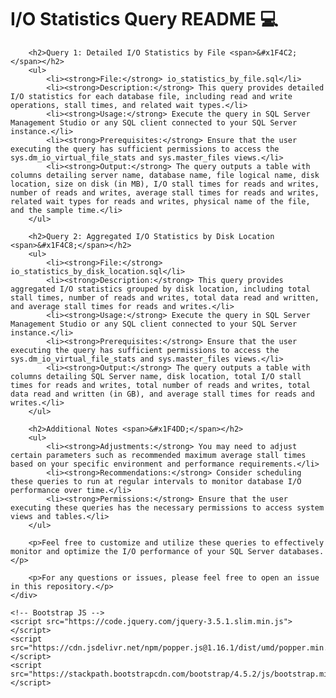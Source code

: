 <!DOCTYPE html>
<html lang="en">
<head>
    <meta charset="UTF-8">
    <meta name="viewport" content="width=device-width, initial-scale=1.0">
    <title>I/O Statistics Query README</title>
    <!-- Bootstrap CSS -->
    <link href="https://stackpath.bootstrapcdn.com/bootstrap/4.5.2/css/bootstrap.min.css" rel="stylesheet">
</head>
<body>
    <div class="container">
        <h1>I/O Statistics Query README <span>&#x1F4BB;</span></h1>

        <h2>Query 1: Detailed I/O Statistics by File <span>&#x1F4C2;</span></h2>
        <ul>
            <li><strong>File:</strong> io_statistics_by_file.sql</li>
            <li><strong>Description:</strong> This query provides detailed I/O statistics for each database file, including read and write operations, stall times, and related wait types.</li>
            <li><strong>Usage:</strong> Execute the query in SQL Server Management Studio or any SQL client connected to your SQL Server instance.</li>
            <li><strong>Prerequisites:</strong> Ensure that the user executing the query has sufficient permissions to access the sys.dm_io_virtual_file_stats and sys.master_files views.</li>
            <li><strong>Output:</strong> The query outputs a table with columns detailing server name, database name, file logical name, disk location, size on disk (in MB), I/O stall times for reads and writes, number of reads and writes, average stall times for reads and writes, related wait types for reads and writes, physical name of the file, and the sample time.</li>
        </ul>

        <h2>Query 2: Aggregated I/O Statistics by Disk Location <span>&#x1F4C8;</span></h2>
        <ul>
            <li><strong>File:</strong> io_statistics_by_disk_location.sql</li>
            <li><strong>Description:</strong> This query provides aggregated I/O statistics grouped by disk location, including total stall times, number of reads and writes, total data read and written, and average stall times for reads and writes.</li>
            <li><strong>Usage:</strong> Execute the query in SQL Server Management Studio or any SQL client connected to your SQL Server instance.</li>
            <li><strong>Prerequisites:</strong> Ensure that the user executing the query has sufficient permissions to access the sys.dm_io_virtual_file_stats and sys.master_files views.</li>
            <li><strong>Output:</strong> The query outputs a table with columns detailing SQL Server name, disk location, total I/O stall times for reads and writes, total number of reads and writes, total data read and written (in GB), and average stall times for reads and writes.</li>
        </ul>

        <h2>Additional Notes <span>&#x1F4DD;</span></h2>
        <ul>
            <li><strong>Adjustments:</strong> You may need to adjust certain parameters such as recommended maximum average stall times based on your specific environment and performance requirements.</li>
            <li><strong>Recommendations:</strong> Consider scheduling these queries to run at regular intervals to monitor database I/O performance over time.</li>
            <li><strong>Permissions:</strong> Ensure that the user executing these queries has the necessary permissions to access system views and tables.</li>
        </ul>

        <p>Feel free to customize and utilize these queries to effectively monitor and optimize the I/O performance of your SQL Server databases.</p>

        <p>For any questions or issues, please feel free to open an issue in this repository.</p>
    </div>

    <!-- Bootstrap JS -->
    <script src="https://code.jquery.com/jquery-3.5.1.slim.min.js"></script>
    <script src="https://cdn.jsdelivr.net/npm/popper.js@1.16.1/dist/umd/popper.min.js"></script>
    <script src="https://stackpath.bootstrapcdn.com/bootstrap/4.5.2/js/bootstrap.min.js"></script>
</body>
</html>
